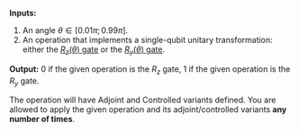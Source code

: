 **Inputs:** 

1. An angle $\theta \in [0.01 \pi; 0.99 \pi]$.
2. An operation that implements a single-qubit unitary transformation:
either the [$R_z(\theta)$ gate](https://learn.microsoft.com/qsharp/api/qsharp-lang/microsoft.quantum.intrinsic/rz) or the [$R_y(\theta)$ gate](https://learn.microsoft.com/qsharp/api/qsharp/microsoft.quantum.intrinsic/ry). 

**Output:**  0 if the given operation is the $R_z$ gate, 1 if the given operation is the $R_y$ gate.

The operation will have Adjoint and Controlled variants defined.
You are allowed to apply the given operation and its adjoint/controlled variants **any number of times**.